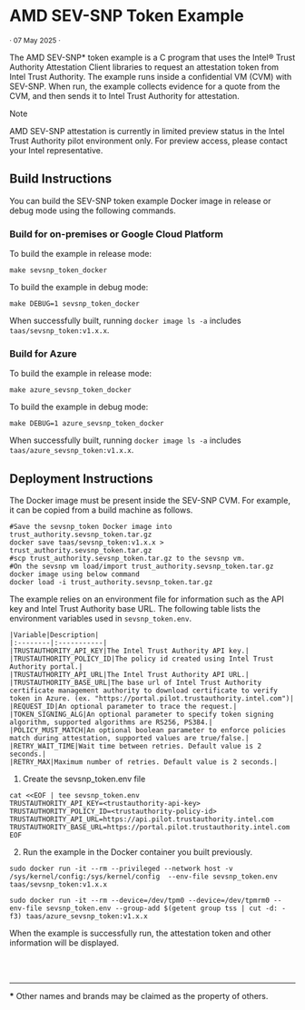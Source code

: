 # AMD SEV-SNP Token Example

<p style="font-size: 0.875em;">· 07 May 2025 ·</p>

The AMD SEV-SNP\* token example is a C program that uses the Intel® Trust Authority Attestation Client libraries to request an attestation token from Intel Trust Authority. The example runs inside a confidential VM (CVM) with SEV-SNP. When run, the example collects evidence for a quote from the CVM, and then sends it to Intel Trust Authority for attestation.  

> [!NOTE]
> AMD SEV-SNP attestation is currently in limited preview status in the Intel Trust Authority pilot environment only. For preview access, please contact your Intel representative.

## Build Instructions

You can build the SEV-SNP token example Docker image in release or debug mode using the following commands.

### Build for on-premises or Google Cloud Platform

To build the example in release mode:
```shell
make sevsnp_token_docker
```
To build the example in debug mode:
```shell
make DEBUG=1 sevsnp_token_docker
```
When successfully built, running `docker image ls -a` includes `taas/sevsnp_token:v1.x.x`.

### Build for Azure 

To build the example in release mode:
```shell
make azure_sevsnp_token_docker
```
To build the example in debug mode:
```shell
make DEBUG=1 azure_sevsnp_token_docker
```
When successfully built, running `docker image ls -a` includes `taas/azure_sevsnp_token:v1.x.x`.

## Deployment Instructions

The Docker image must be present inside the SEV-SNP CVM.  For example, it can be copied from a build machine as follows.

```shell
#Save the sevsnp_token Docker image into trust_authority.sevsnp_token.tar.gz
docker save taas/sevsnp_token:v1.x.x > trust_authority.sevsnp_token.tar.gz
#scp trust_authority.sevsnp_token.tar.gz to the sevsnp vm.
#On the sevsnp vm load/import trust_authority.sevsnp_token.tar.gz docker image using below command
docker load -i trust_authority.sevsnp_token.tar.gz
``` 


The example relies on an environment file for information such as the API key and Intel Trust Authority base URL. The following table lists the environment variables used in `sevsnp_token.env`.

    |Variable|Description|
    |:--------|:-----------|
    |TRUSTAUTHORITY_API_KEY|The Intel Trust Authority API key.|
    |TRUSTAUTHORITY_POLICY_ID|The policy id created using Intel Trust Authority portal.|
    |TRUSTAUTHORITY_API_URL|The Intel Trust Authority API URL.| 
    |TRUSTAUTHORITY_BASE_URL|The base url of Intel Trust Authority certificate management authority to download certificate to verify token in Azure. (ex. "https://portal.pilot.trustauthority.intel.com")|
    |REQUEST_ID|An optional parameter to trace the request.|
    |TOKEN_SIGNING_ALG|An optional parameter to specify token signing algorithm, supported algorithms are RS256, PS384.|
    |POLICY_MUST_MATCH|An optional boolean parameter to enforce policies match during attestation, supported values are true/false.|
    |RETRY_WAIT_TIME|Wait time between retries. Default value is 2 seconds.|
    |RETRY_MAX|Maximum number of retries. Default value is 2 seconds.|
    
1. Create the sevsnp_token.env file


  ```shell
  cat <<EOF | tee sevsnp_token.env
  TRUSTAUTHORITY_API_KEY=<trustauthority-api-key>
  TRUSTAUTHORITY_POLICY_ID=<trustauthority-policy-id>
  TRUSTAUTHORITY_API_URL=https://api.pilot.trustauthority.intel.com
  TRUSTAUTHORITY_BASE_URL=https://portal.pilot.trustauthority.intel.com
  EOF
  ```

2. Run the example in the Docker container you built previously.

  ```shell
  sudo docker run -it --rm --privileged --network host -v /sys/kernel/config:/sys/kernel/config  --env-file sevsnp_token.env taas/sevsnp_token:v1.x.x
  ```

  ```shell
  sudo docker run -it --rm --device=/dev/tpm0 --device=/dev/tpmrm0 --env-file sevsnp_token.env --group-add $(getent group tss | cut -d: -f3) taas/azure_sevsnp_token:v1.x.x
  ```

When the example is successfully run, the attestation token and other information will be displayed.


<br><br>

---
**\*** Other names and brands may be claimed as the property of others.